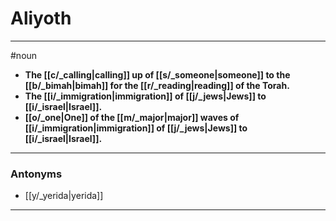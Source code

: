# Aliyoth
---
#noun
- **The [[c/_calling|calling]] up of [[s/_someone|someone]] to the [[b/_bimah|bimah]] for the [[r/_reading|reading]] of the Torah.**
- **The [[i/_immigration|immigration]] of [[j/_jews|Jews]] to [[i/_israel|Israel]].**
- **[[o/_one|One]] of the [[m/_major|major]] waves of [[i/_immigration|immigration]] of [[j/_jews|Jews]] to [[i/_israel|Israel]].**
---
### Antonyms
- [[y/_yerida|yerida]]
---
